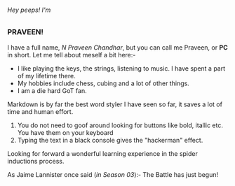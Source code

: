 ###### Hey peeps! I'm 
### PRAVEEN!
I have a full name, _N Praveen Chandhar_, but you can call me Praveen, or **PC** in short.
Let me tell about meself a bit here:- 
* I like playing the keys, the strings, listening to music. I have spent a part of my lifetime there. 
* My hobbies include chess, cubing and a lot of other things.
* I am a die hard GoT fan. 


Markdown is by far the best word styler I have seen so far, it saves a lot of time and human effort. 
1. You do not need to goof around looking for buttons like bold, itallic etc. You have them on your keyboard
1. Typing the text in a black console gives the "hackerman" effect.

Looking for forward a wonderful learning experience in the spider inductions process.

As Jaime Lannister once said (*in Season 03*):-
	 The Battle has just begun!

